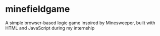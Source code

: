 # minefieldgame
A simple browser-based logic game inspired by Minesweeper, built with HTML and JavaScript during my internship
